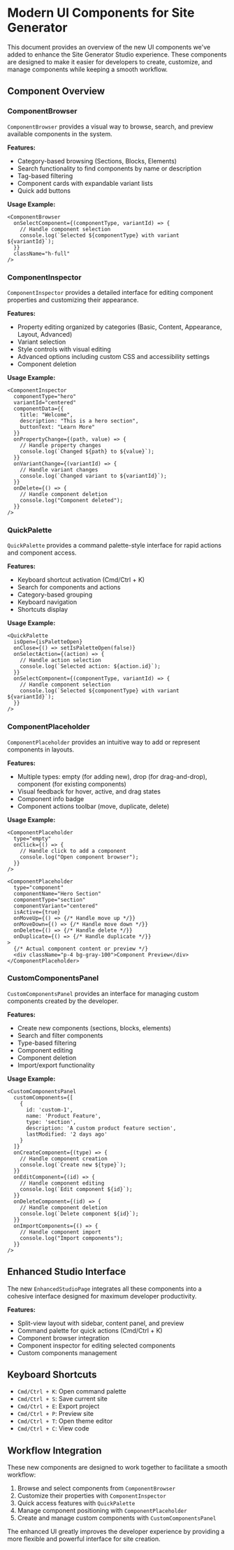 # Modern UI Components for Site Generator

This document provides an overview of the new UI components we've added to enhance the Site Generator Studio experience. These components are designed to make it easier for developers to create, customize, and manage components while keeping a smooth workflow.

## Component Overview

### ComponentBrowser

`ComponentBrowser` provides a visual way to browse, search, and preview available components in the system.

**Features:**
- Category-based browsing (Sections, Blocks, Elements)
- Search functionality to find components by name or description
- Tag-based filtering
- Component cards with expandable variant lists
- Quick add buttons

**Usage Example:**
```tsx
<ComponentBrowser
  onSelectComponent={(componentType, variantId) => {
    // Handle component selection
    console.log(`Selected ${componentType} with variant ${variantId}`);
  }}
  className="h-full"
/>
```

### ComponentInspector

`ComponentInspector` provides a detailed interface for editing component properties and customizing their appearance.

**Features:**
- Property editing organized by categories (Basic, Content, Appearance, Layout, Advanced)
- Variant selection
- Style controls with visual editing
- Advanced options including custom CSS and accessibility settings
- Component deletion

**Usage Example:**
```tsx
<ComponentInspector
  componentType="hero"
  variantId="centered"
  componentData={{
    title: "Welcome",
    description: "This is a hero section",
    buttonText: "Learn More"
  }}
  onPropertyChange={(path, value) => {
    // Handle property changes
    console.log(`Changed ${path} to ${value}`);
  }}
  onVariantChange={(variantId) => {
    // Handle variant changes
    console.log(`Changed variant to ${variantId}`);
  }}
  onDelete={() => {
    // Handle component deletion
    console.log("Component deleted");
  }}
/>
```

### QuickPalette

`QuickPalette` provides a command palette-style interface for rapid actions and component access.

**Features:**
- Keyboard shortcut activation (Cmd/Ctrl + K)
- Search for components and actions
- Category-based grouping
- Keyboard navigation
- Shortcuts display

**Usage Example:**
```tsx
<QuickPalette
  isOpen={isPaletteOpen}
  onClose={() => setIsPaletteOpen(false)}
  onSelectAction={(action) => {
    // Handle action selection
    console.log(`Selected action: ${action.id}`);
  }}
  onSelectComponent={(componentType, variantId) => {
    // Handle component selection
    console.log(`Selected ${componentType} with variant ${variantId}`);
  }}
/>
```

### ComponentPlaceholder

`ComponentPlaceholder` provides an intuitive way to add or represent components in layouts.

**Features:**
- Multiple types: empty (for adding new), drop (for drag-and-drop), component (for existing components)
- Visual feedback for hover, active, and drag states
- Component info badge
- Component actions toolbar (move, duplicate, delete)

**Usage Example:**
```tsx
<ComponentPlaceholder
  type="empty"
  onClick={() => {
    // Handle click to add a component
    console.log("Open component browser");
  }}
/>

<ComponentPlaceholder
  type="component"
  componentName="Hero Section"
  componentType="section"
  componentVariant="centered"
  isActive={true}
  onMoveUp={() => {/* Handle move up */}}
  onMoveDown={() => {/* Handle move down */}}
  onDelete={() => {/* Handle delete */}}
  onDuplicate={() => {/* Handle duplicate */}}
>
  {/* Actual component content or preview */}
  <div className="p-4 bg-gray-100">Component Preview</div>
</ComponentPlaceholder>
```

### CustomComponentsPanel

`CustomComponentsPanel` provides an interface for managing custom components created by the developer.

**Features:**
- Create new components (sections, blocks, elements)
- Search and filter components
- Type-based filtering
- Component editing
- Component deletion
- Import/export functionality

**Usage Example:**
```tsx
<CustomComponentsPanel
  customComponents={[
    {
      id: 'custom-1',
      name: 'Product Feature',
      type: 'section',
      description: 'A custom product feature section',
      lastModified: '2 days ago'
    }
  ]}
  onCreateComponent={(type) => {
    // Handle component creation
    console.log(`Create new ${type}`);
  }}
  onEditComponent={(id) => {
    // Handle component editing
    console.log(`Edit component ${id}`);
  }}
  onDeleteComponent={(id) => {
    // Handle component deletion
    console.log(`Delete component ${id}`);
  }}
  onImportComponents={() => {
    // Handle component import
    console.log("Import components");
  }}
/>
```

## Enhanced Studio Interface

The new `EnhancedStudioPage` integrates all these components into a cohesive interface designed for maximum developer productivity.

**Features:**
- Split-view layout with sidebar, content panel, and preview
- Command palette for quick actions (Cmd/Ctrl + K)
- Component browser integration
- Component inspector for editing selected components
- Custom components management

## Keyboard Shortcuts

- `Cmd/Ctrl + K`: Open command palette
- `Cmd/Ctrl + S`: Save current site
- `Cmd/Ctrl + E`: Export project
- `Cmd/Ctrl + P`: Preview site
- `Cmd/Ctrl + T`: Open theme editor
- `Cmd/Ctrl + C`: View code

## Workflow Integration

These new components are designed to work together to facilitate a smooth workflow:

1. Browse and select components from `ComponentBrowser`
2. Customize their properties with `ComponentInspector`
3. Quick access features with `QuickPalette`
4. Manage component positioning with `ComponentPlaceholder`
5. Create and manage custom components with `CustomComponentsPanel`

The enhanced UI greatly improves the developer experience by providing a more flexible and powerful interface for site creation.
